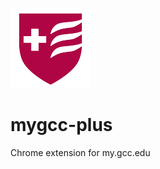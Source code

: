 ![alt tag](https://github.com/davidcorbin/mygcc-plus/raw/master/icons/mygccplus-icon-128.png)
# mygcc-plus
Chrome extension for my.gcc.edu

